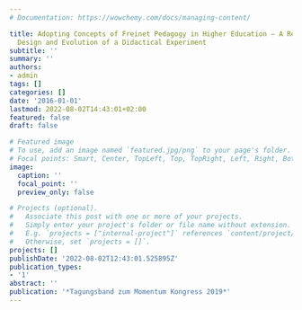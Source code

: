 ```yaml
---
# Documentation: https://wowchemy.com/docs/managing-content/

title: Adopting Concepts of Freinet Pedagogy in Higher Education – A Report on the
  Design and Evolution of a Didactical Experiment
subtitle: ''
summary: ''
authors:
- admin
tags: []
categories: []
date: '2016-01-01'
lastmod: 2022-08-02T14:43:01+02:00
featured: false
draft: false

# Featured image
# To use, add an image named `featured.jpg/png` to your page's folder.
# Focal points: Smart, Center, TopLeft, Top, TopRight, Left, Right, BottomLeft, Bottom, BottomRight.
image:
  caption: ''
  focal_point: ''
  preview_only: false

# Projects (optional).
#   Associate this post with one or more of your projects.
#   Simply enter your project's folder or file name without extension.
#   E.g. `projects = ["internal-project"]` references `content/project/deep-learning/index.md`.
#   Otherwise, set `projects = []`.
projects: []
publishDate: '2022-08-02T12:43:01.525895Z'
publication_types:
- '1'
abstract: ''
publication: '*Tagungsband zum Momentum Kongress 2019*'
---
```


